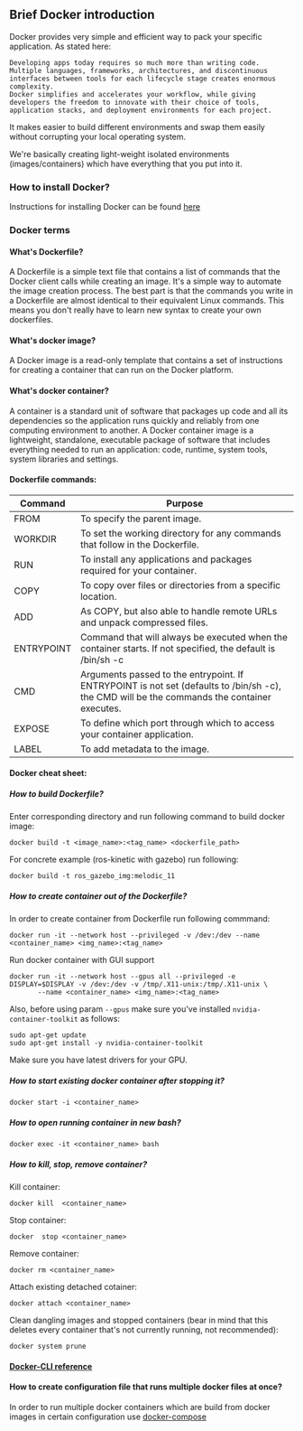 ## Brief Docker introduction 

Docker provides very simple and efficient way to pack your specific application. As stated here: 
```
Developing apps today requires so much more than writing code. Multiple languages, frameworks, architectures, and discontinuous interfaces between tools for each lifecycle stage creates enormous complexity. 
Docker simplifies and accelerates your workflow, while giving developers the freedom to innovate with their choice of tools, application stacks, and deployment environments for each project.
```

It makes easier to build different environments and swap them easily without corrupting your local operating system. 

We're basically creating light-weight isolated environments (images/containers) which have everything that you put into it.

### How to install Docker? 

Instructions for installing Docker can be found [here](https://docs.docker.com/engine/install/ubuntu/)

### Docker terms

#### What's Dockerfile? 

A Dockerfile is a simple text file that contains a list of commands that the Docker client calls while creating an image. It's a simple way to automate the image creation process. The best part is that the commands you write in a Dockerfile are almost identical to their equivalent Linux commands. This means you don't really have to learn new syntax to create your own dockerfiles.

#### What's docker image? 

A Docker image is a read-only template that contains a set of instructions for creating a container that can run on the Docker platform.

#### What's docker container? 

A container is a standard unit of software that packages up code and all its dependencies so the application runs quickly and reliably from one computing environment to another. A Docker container image is a lightweight, standalone, executable package of software that includes everything needed to run an application: code, runtime, system tools, system libraries and settings.


#### Dockerfile commands: 

| Command    | Purpose                                                                                                                                       |
|------------|-----------------------------------------------------------------------------------------------------------------------------------------------|
| FROM       | To specify the parent image.                                                                                                                  |
| WORKDIR    | To set the working directory for any commands that follow in the Dockerfile.                                                                  |
| RUN        | To install any applications and packages required for your container.                                                                         |
| COPY       | To copy over files or directories from a specific location.                                                                                   |
| ADD        | As COPY, but also able to handle remote URLs and unpack compressed files.                                                                     |
| ENTRYPOINT | Command that will always be executed when the container starts. If not specified, the default is /bin/sh -c                                   |
| CMD        | Arguments passed to the  entrypoint. If ENTRYPOINT is not set (defaults to /bin/sh -c), the CMD  will be the commands the container executes. |
| EXPOSE     | To define which port through which to access your container application.                                                                      |
| LABEL      | To add metadata to the image.    

#### Docker cheat sheet: 

##### How to build Dockerfile? 

Enter corresponding directory and run following command to build docker image: 
```
docker build -t <image_name>:<tag_name> <dockerfile_path> 
```

For concrete example (ros-kinetic with gazebo) run following: 
```
docker build -t ros_gazebo_img:melodic_11
```

##### How to create container out of the Dockerfile? 

In order to create container from Dockerfile run following commmand:
```
docker run -it --network host --privileged -v /dev:/dev --name <container_name> <img_name>:<tag_name> 
```

Run docker container with GUI support 
```
docker run -it --network host --gpus all --privileged -e DISPLAY=$DISPLAY -v /dev:/dev -v /tmp/.X11-unix:/tmp/.X11-unix \
       --name <container_name> <img_name>:<tag_name> 
```
Also, before using param `--gpus` make sure you've installed `nvidia-container-toolkit` as follows: 

```
sudo apt-get update
sudo apt-get install -y nvidia-container-toolkit
```
Make sure you have latest drivers for your GPU. 

##### How to start existing docker container after stopping it? 
```
docker start -i <container_name> 
```

##### How to open running container in new bash? 
```
docker exec -it <container_name> bash 
```

##### How to kill, stop, remove container? 

Kill container: 
```
docker kill  <container_name> 
```

Stop container: 
```
docker  stop <container_name> 
```

Remove container: 
```
docker rm <container_name> 
```

Attach existing detached cotainer: 
```
docker attach <container_name> 
```

Clean dangling images and stopped containers (bear in mind that this deletes 
every container that's not currently running, not recommended): 
```
docker system prune 
```

#### [Docker-CLI reference](https://docs.docker.com/engine/reference/commandline/build/)

#### How to create configuration file that runs multiple docker files at once? 

In order to run multiple docker containers which are build from docker images in certain configuration 
use [docker-compose](https://docs.docker.com/compose/) 



